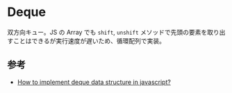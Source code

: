 # Deque

双方向キュー。JS の Array でも `shift`, `unshift` メソッドで先頭の要素を取り出すことはできるが実行速度が遅いため、循環配列で実装。

## 参考

- [How to implement deque data structure in javascript?](https://stackoverflow.com/a/60055110)
